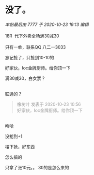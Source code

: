 # 没了。


<i class="pstatus"> 本帖最后由 7777 于 2020-10-23 19:13 编辑 </i><br />
<br />
18R&nbsp;&nbsp;代下外卖全场满30减30<br />
<br />
只有一单，联系QQ 八二一3033

忘记抢了<img src="static/image/smiley/default/cry.gif" smilieid="4" border="0" alt="" />，只抢到10-10的

好家伙，loc金牌厨师。给你顶一下

满30减30，白女票？<br />
<br />
<img src="static/image/smiley/default/sweat.gif" smilieid="10" border="0" alt="" /><img src="static/image/smiley/default/sweat.gif" smilieid="10" border="0" alt="" /><img src="static/image/smiley/default/sweat.gif" smilieid="10" border="0" alt="" />

联通的？<img id="aimg_IDo91" onclick="zoom(this, this.src, 0, 0, 0)" class="zoom" src="https://cdn.jsdelivr.net/gh/hishis/forum-master/public/images/patch.gif" onmouseover="img_onmouseoverfunc(this)" onload="thumbImg(this)" border="0" alt="" />

<div class="quote"><blockquote><font color="#999999">橡树叶 发表于 2020-10-23 10:56</font><br />
<font color="#999999">好家伙，loc金牌厨师。给你顶一下</font></blockquote></div><br />
哈哈

没抢到+1

楼下抢，好东西

怎么搞的

只拿了张10元。。 30的是怎么来的
